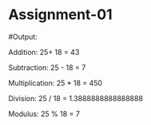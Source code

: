 # Assignment-01

#Output:

Addition: 25+ 18 = 43

Subtraction: 25 - 18 = 7

Multiplication: 25 * 18 = 450

Division: 25 / 18 = 1.3888888888888888

Modulus: 25 % 18 = 7

